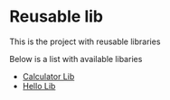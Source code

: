 # Reusable lib

This is the project with reusable libraries

Below is a list with available libaries

- [Calculator Lib](../gh-packages/src/Calculator.Lib/README.md)
- [Hello Lib](../gh-packages/src/Hello.Lib/README.md)
